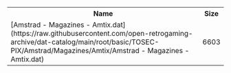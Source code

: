 <table>
<tr><th>Name</th><th>Size</th></tr>
<tr><td>[Amstrad - Magazines - Amtix.dat](https://raw.githubusercontent.com/open-retrogaming-archive/dat-catalog/main/root/basic/TOSEC-PIX/Amstrad/Magazines/Amtix/Amstrad - Magazines - Amtix.dat)</td><td>6603</td></tr>
</table>
